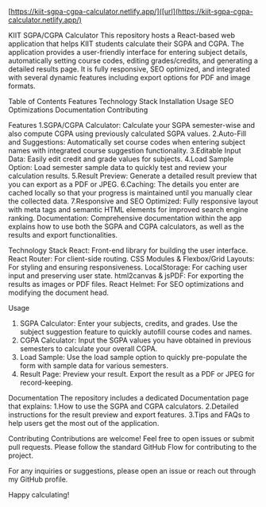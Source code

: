 [https://kiit-sgpa-cgpa-calculator.netlify.app/]([url](https://kiit-sgpa-cgpa-calculator.netlify.app/)

KIIT SGPA/CGPA Calculator
This repository hosts a React-based web application that helps KIIT students calculate their SGPA and CGPA. The application provides a user-friendly interface for entering subject details, automatically setting course codes, editing grades/credits, and generating a detailed results page. It is fully responsive, SEO optimized, and integrated with several dynamic features including export options for PDF and image formats.

Table of Contents
  Features
    Technology Stack
    Installation
    Usage
    SEO Optimizations
    Documentation
    Contributing

Features
  1.SGPA/CGPA Calculator: Calculate your SGPA semester-wise and also compute CGPA using previously calculated SGPA values.
  2.Auto-Fill and Suggestions: Automatically set course codes when entering subject names with integrated course suggestion functionality.
  3.Editable Input Data: Easily edit credit and grade values for subjects.
  4.Load Sample Option: Load semester sample data to quickly test and review your calculation results.
  5.Result Preview: Generate a detailed result preview that you can export as a PDF or JPEG.
  6.Caching: The details you enter are cached locally so that your progress is maintained until you manually clear the collected data.
  7.Responsive and SEO Optimized: Fully responsive layout with meta tags and semantic HTML elements for improved search engine ranking.
Documentation: 
  Comprehensive documentation within the app explains how to use both the SGPA and CGPA calculators, as well as the results and export functionalities.

Technology Stack
  React: Front-end library for building the user interface.
  React Router: For client-side routing.
  CSS Modules & Flexbox/Grid Layouts: For styling and ensuring responsiveness.
  LocalStorage: For caching user input and preserving user state.
  html2canvas & jsPDF: For exporting the results as images or PDF files.
  React Helmet: For SEO optimizations and modifying the document head.

Usage
  1. SGPA Calculator: Enter your subjects, credits, and grades. Use the subject suggestion feature to quickly autofill course codes and names.
  2. CGPA Calculator: Input the SGPA values you have obtained in previous semesters to calculate your overall CGPA.
  3. Load Sample: Use the load sample option to quickly pre-populate the form with sample data for various semesters.
  4. Result Page: Preview your result. Export the result as a PDF or JPEG for record-keeping.

Documentation
The repository includes a dedicated Documentation page that explains:
  1.How to use the SGPA and CGPA calculators.
  2.Detailed instructions for the result preview and export features.
  3.Tips and FAQs to help users get the most out of the application.

Contributing
Contributions are welcome! Feel free to open issues or submit pull requests. Please follow the standard GitHub Flow for contributing to the project.



For any inquiries or suggestions, please open an issue or reach out through my GitHub profile.

Happy calculating!
